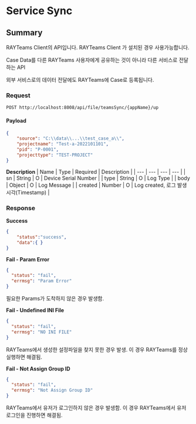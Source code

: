 # Service Sync

## Summary

RAYTeams Client의 API입니다. RAYTeams Client 가 설치된 경우 사용가능합니다.

Case Data를 다른 RAYTeams 사용자에게 공유하는 것이 아니라 다른 서비스로 전달하는 API

외부 서비스로의 데이터 전달에도 RAYTeams에 Case로 등록됩니다.

### Request

```
POST http://localhost:8008/api/file/teamsSync/{appName}/up
```

#### Payload

```JSON
{
    "source": "C:\\data\\...\\test_case_a\\",
    "projectname": "Test-a-2022101101",
    "pid": "P-0001",
    "projecttype": "TEST-PROJECT" 
}
```

**Description**
| Name | Type | Required | Description |
| --- | --- | --- | --- |
| sn | String | O | Device Serial Number |
| type | String | O  | Log Type |
| body | Object | O  | Log Message |
| created | Number | O  | Log created, 로그 발생 시각(Timestamp) |


### Response

**Success**
```JSON
{
    "status":"success",
    "data":{ }
}
```

**Fail - Param Error**
```JSON
{
  "status": "fail",
  "errmsg": "Param Error"
}
```

필요한 Params가 도착하지 않은 경우 발생함.

**Fail - Undefined INI File**
```JSON
{
  "status": "fail",
  "errmsg": "NO INI FILE"
}
```

RAYTeams에서 생성한 설정파일을 찾지 못한 경우 발생. 이 경우 RAYTeams를 정상 실행하면 해결됨.

**Fail - Not Assign Group ID**
```JSON
{
  "status": "fail",
  "errmsg": "Not Assign Group ID"
}
```

RAYTeams에서 유저가 로그인하지 않은 경우 발생함. 이 경우 RAYTeams에서 유저 로그인을 진행하면 해결됨.
